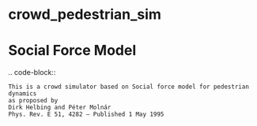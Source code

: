 # crowd_pedestrian_sim
Social Force Model
==================

.. code-block::

    This is a crowd simulator based on Social force model for pedestrian dynamics
    as proposed by 
    Dirk Helbing and Péter Molnár
    Phys. Rev. E 51, 4282 – Published 1 May 1995
